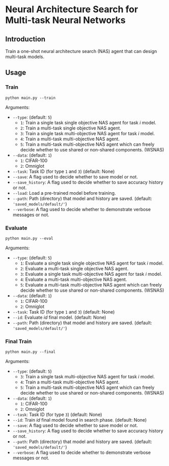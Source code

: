 # Neural Architecture Search for Multi-task Neural Networks

## Introduction

Train a one-shot neural architecture search (NAS) agent that can design multi-task models.

## Usage

### Train

```
python main.py --train
```

Arguments:

 * `--type`: (default: `5`)
   * `1`: Train a single task single objective NAS agent for task *i* model.
   * `2`: Train a multi-task single objective NAS agent.
   * `3`: Train a single task multi-objective NAS agent for task *i* model.
   * `4`: Train a multi-task multi-objective NAS agent.
   * `5`: Train a multi-task multi-objective NAS agent which can freely decide whether to use shared or non-shared components. (WSNAS)
 * `--data`: (default: `1`)
   * `1`: CIFAR-100
   * `2`: Omniglot
 * `--task`: Task ID (for type `1` and `3`) (default: None)
 * `--save`: A flag used to decide whether to save model or not.
 * `--save_history`: A flag used to decide whether to save accuracy history or not.
 * `--load`: Load a pre-trained model before training.
 * `--path`: Path (directory) that model and history are saved. (default: `'saved_models/default/'`)
 * `--verbose`: A flag used to decide whether to demonstrate verbose messages or not.

### Evaluate

```
python main.py --eval
```

Arguments:

 * `--type`: (default: `5`)
   * `1`: Evaluate a single task single objective NAS agent for task *i* model.
   * `2`: Evaluate a multi-task single objective NAS agent.
   * `3`: Evaluate a single task multi-objective NAS agent for task *i* model.
   * `4`: Evaluate a multi-task multi-objective NAS agent.
   * `5`: Evaluate a multi-task multi-objective NAS agent which can freely decide whether to use shared or non-shared components. (WSNAS)
 * `--data`: (default: `1`)
   * `1`: CIFAR-100
   * `2`: Omniglot
 * `--task`: Task ID (for type `1` and `3`) (default: None)
 * `--id`: Evaluate *id* final model. (default: None)
 * `--path`: Path (directory) that model and history are saved. (default: `'saved_models/default/'`)

### Final Train

```
python main.py --final
```

Arguments:

 * `--type`: (default: `5`)
   * `3`: Train a single task multi-objective NAS agent for task *i* model.
   * `4`: Train a multi-task multi-objective NAS agent.
   * `5`: Train a multi-task multi-objective NAS agent which can freely decide whether to use shared or non-shared components. (WSNAS)
 * `--data`: (default: `1`)
   * `1`: CIFAR-100
   * `2`: Omniglot
 * `--task`: Task ID (for type `3`) (default: None)
 * `--id`: Train *id* final model found in search phase. (default: None)
 * `--save`: A flag used to decide whether to save model or not.
 * `--save_history`: A flag used to decide whether to save accuracy history or not.
 * `--path`: Path (directory) that model and history are saved. (default: `'saved_models/default/'`)
 * `--verbose`: A flag used to decide whether to demonstrate verbose messages or not.
